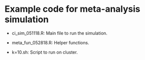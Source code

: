 # Example code for meta-analysis simulation


* ci_sim_051118.R: Main file to run the simulation. 

* meta_fun_052818.R: Helper functions.

* k=10.sh: Script to run on cluster. 
